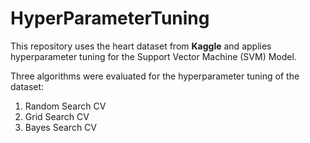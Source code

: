 # HyperParameterTuning

This repository uses the heart dataset from **Kaggle** and applies hyperparameter tuning for the Support Vector Machine (SVM) Model.

Three algorithms were evaluated for the hyperparameter tuning of the dataset:
1. Random Search CV
2. Grid Search CV
3. Bayes Search CV

